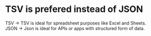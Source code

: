 # TSV is prefered instead of JSON

TSV -> 	TSV is ideal for spreadsheet purposes like Excel and Sheets.
<br>
JSON -> Json is ideal for APIs or apps with structured form of data.

